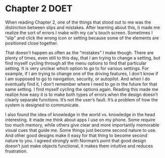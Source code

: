 # Chapter 2 DOET

When reading Chapter 2, one of the things that stood out to me was the distinction between slips and mistakes. After learning about this, it made me realize the sort of errors I make with my car's touch screen. Sometimes I “slip” and click the wrong icon or setting because some of the elements are positioned close together.

That doesn't happen as often as the “mistakes” I make though. There are plenty of times, even still to this day, that I am trying to change a setting, but find myself cycling through all the menu options to find that particular setting. It is very unclear which option to go to for various settings. For example, if I am trying to change one of the driving features, I don't know if I am supposed to go to navigation, security, or autopilot. And when I do eventually find it, I don't remember where I need to go in the future for that same setting. I find myself cycling the options again. Reading this made me realize how easy it is to make both types of errors when the design doesn’t clearly separate functions. It’s not the user’s fault. It’s a problem of how the system is designed to communicate.

I also found the idea of knowledge in the world vs. knowledge in the head interesting. It made me think about apps I use on my phone. Some require too much memory, while others give clear and more importantly memorable visual cues that guide me. Some things just become second nature to use. And other good designs make it easy for that thing to become second nature to you. I agreed strongly with Norman’s point that good design doesn’t just make objects functional, it makes them intuitive and reduces frustration.
